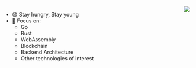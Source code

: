 <img align="right" src="https://github-readme-stats.vercel.app/api?username=andeya&show_icons=true&icon_color=805AD5&text_color=718096&bg_color=ffffff&hide_title=true&line_height=30&count_private=true&include_all_commits=true" />

- 😄 Stay hungry, Stay young
- 🔭 Focus on:
  - Go
  - Rust
  - WebAssembly
  - Blockchain
  - Backend Architecture
  - Other technologies of interest




<!--
**andeya/andeya** is a ✨ _special_ ✨ repository because its `README.md` (this file) appears on your GitHub profile.

Here are some ideas to get you started:

- 🔭 I’m currently working on ...
- 🌱 I’m currently learning ...
- 👯 I’m looking to collaborate on ...
- 🤔 I’m looking for help with ...
- 💬 Ask me about ...
- 📫 How to reach me: ...
- 😄 Pronouns: ...
- ⚡ Fun fact: ...
-->

<!-- <h2>🏆 Github Profile Trophy</h2>
<img src="https://github-profile-trophy.vercel.app/?username=andeya&column=6"/>
 
---
<div>
  <img height="170" align="left" src="https://github-readme-stats.vercel.app/api?username=andeya&count_private=true&include_all_commits=true" />
  <img src="https://github-readme-stats.vercel.app/api/top-langs/?username=andeya&layout=compact" />
</div>
-->
<br/>


